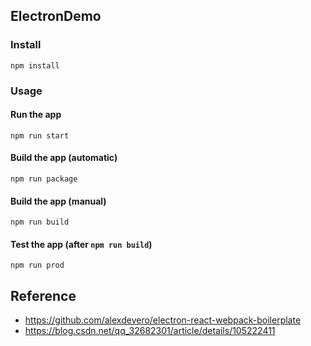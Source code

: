 ## ElectronDemo

### Install

```
npm install
```

### Usage

#### Run the app

```
npm run start
```

#### Build the app (automatic)

```
npm run package
```

#### Build the app (manual)

```
npm run build
```

#### Test the app (after `npm run build`)
```
npm run prod
```

## Reference

* https://github.com/alexdevero/electron-react-webpack-boilerplate
* https://blog.csdn.net/qq_32682301/article/details/105222411
